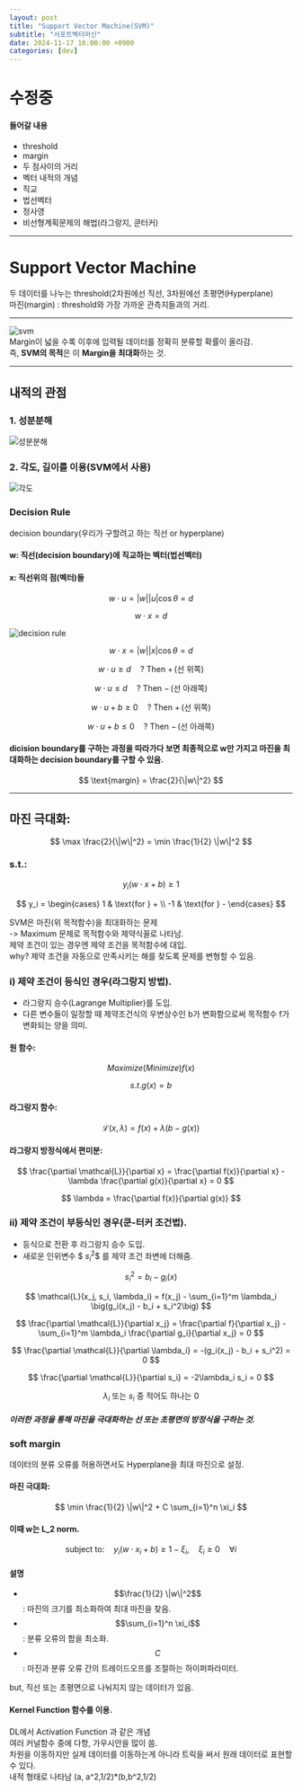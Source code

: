 ```yaml
---
layout: post
title: "Support Vector Machine(SVM)"
subtitle: "서포트벡터머신"
date: 2024-11-17 16:00:00 +0900
categories: [dev]
---
```


# **수정중**

#### 들어갈 내용
- threshold
- margin
- 두 점사이의 거리
- 벡터 내적의 개념
- 직교
- 법선벡터
- 정사영
- 비선형계획문제의 해법(라그랑지, 쿤터커)

---
# Support Vector Machine

두 데이터를 나누는 threshold(2차원에선 직선, 3차원에선 초평면(Hyperplane)  
마진(margin) : threshold와 가장 가까운 관측지들과의 거리.

---
![svm](/assets/images/SVM_margin.png)  
Margin이 넓을 수록 이후에 입력될 데이터를 정확히 분류할 확률이 올라감.  
즉, **SVM의 목적**은 이 **Margin을 최대화**하는 것.  

---

## 내적의 관점

### 1. 성분분해
![성분분해](/assets/images/Dot_Product.png)
   
### 2. 각도, 길이를 이용(**SVM**에서 사용)  
![각도](/assets/images/Angle_Product.png)

### Decision Rule
decision boundary(우리가 구할려고 하는 직선 or hyperplane)  
#### w: 직선(decision boundary)에 직교하는 벡터(법선벡터)  
#### x: 직선위의 점(벡터)들  

$$
w \cdot u = |w| |u| \cos\theta = d
$$

$$
w \cdot x = d
$$

![decision rule](/assets/images/Decision_Rule.png)

$$
w \cdot x = |w| |x| \cos\theta = d
$$

$$
w \cdot u \geq d \quad \text{? Then } + \, \text{(선 위쪽)}
$$

$$
w \cdot u \leq d \quad \text{? Then } - \, \text{(선 아래쪽)}
$$

$$
w \cdot u + b \geq 0 \quad \text{? Then } + \, \text{(선 위쪽)}
$$

$$
w \cdot u + b \leq 0 \quad \text{? Then } - \, \text{(선 아래쪽)}
$$

#### dicision boundary를 구하는 과정을 따라가다 보면 최종적으로 w만 가지고 마진을 최대화하는 decision boundary를 구할 수 있음.  

$$
\text{margin} = \frac{2}{\|w\|^2}
$$

---

## 마진 극대화:  

$$
\max \frac{2}{\|w\|^2} = \min \frac{1}{2} \|w\|^2
$$

### s.t.:  

$$
y_i (w \cdot x + b) \geq 1
$$  

$$
y_i =
\begin{cases} 
1 & \text{for } + \\
-1 & \text{for } -
\end{cases}
$$

SVM은 마진(위 목적함수)을 최대화하는 문제  
-> Maximum 문제로 목적함수와 제약식꼴로 나타남.  
제약 조건이 있는 경우엔 제약 조건을 목적함수에 대입.  
why? 제약 조건을 자동으로 만족시키는 해를 찾도록 문제를 변형할 수 있음.  

### i) 제약 조건이 등식인 경우(라그랑지 방법).  
   - 라그랑지 승수(Lagrange Multiplier)를 도입.   
   - 다른 변수들이 일정할 때 제약조건식의 우변상수인 b가 변화함으로써 목적함수 f가 변화되는 양을 의미.  

#### 원 함수:

$$
Maximize(Minimize) f(x)
$$

$$
s.t. g(x) = b
$$

#### 라그랑지 함수:

$$
\mathcal{L}(x, \lambda) = f(x) + \lambda \big(b - g(x)\big)
$$

#### 라그랑지 방정식에서 편미분:

$$
\frac{\partial \mathcal{L}}{\partial x} = \frac{\partial f(x)}{\partial x} - \lambda \frac{\partial g(x)}{\partial x} = 0
$$

$$
\lambda = \frac{\partial f(x)}{\partial g(x)}
$$

### ii) 제약 조건이 부등식인 경우(쿤-터커 조건법).
   - 등식으로 전환 후 라그랑지 승수 도입.
   - 새로운 인위변수 $$\ s_i^2 \$$ 를 제약 조건 좌변에 더해줌.
     
$$
s_i^2 = b_i - g_i(x)
$$

$$
\mathcal{L}(x_j, s_i, \lambda_i) = f(x_j) - \sum_{i=1}^m \lambda_i \big(g_i(x_j) - b_i + s_i^2\big)
$$

$$
\frac{\partial \mathcal{L}}{\partial x_j} =
\frac{\partial f}{\partial x_j} -
\sum_{i=1}^m \lambda_i \frac{\partial g_i}{\partial x_j} = 0
$$

$$
\frac{\partial \mathcal{L}}{\partial \lambda_i} = -(g_i(x_j) - b_i + s_i^2) = 0
$$

$$
\frac{\partial \mathcal{L}}{\partial s_i} = -2\lambda_i s_i = 0
$$

$$
\lambda_i \text{ 또는 } s_i \text{ 중 적어도 하나는 } 0
$$

##### 이러한 과정을 통해 **마진을 극대화하는 선 또는 초평면**의 방정식을 구하는 것.  

### soft margin
데이터의 분류 오류를 허용하면서도 Hyperplane을 최대 마진으로 설정.  

#### 마진 극대화: 

$$
\min \frac{1}{2} \|w\|^2 + C \sum_{i=1}^n \xi_i
$$

#### 이때 w는 L_2 norm.  

$$
\text{subject to:} \quad 
y_i (w \cdot x_i + b) \geq 1 - \xi_i, \quad \xi_i \geq 0 \quad \forall i
$$

#### 설명
- $$\frac{1}{2} \|w\|^2$$: 마진의 크기를 최소화하여 최대 마진을 찾음.
- $$\sum_{i=1}^n \xi_i$$: 분류 오류의 합을 최소화.
- $$C$$: 마진과 분류 오류 간의 트레이드오프를 조절하는 하이퍼파라미터.

but, 직선 또는 초평면으로 나눠지지 않는 데이터가 있음.  

#### Kernel Function 함수를 이용.  
DL에서 Activation Function 과 같은 개념  
여러 커널함수 중에 다항, 가우시안을 많이 씀.  
차원을 이동하지만 실제 데이터를 이동하는게 아니라 트릭을 써서 원래 데이터로 표현할 수 있다.  
내적 형태로 나타남 (a, a^2,1/2)*(b,b^2,1/2)  

